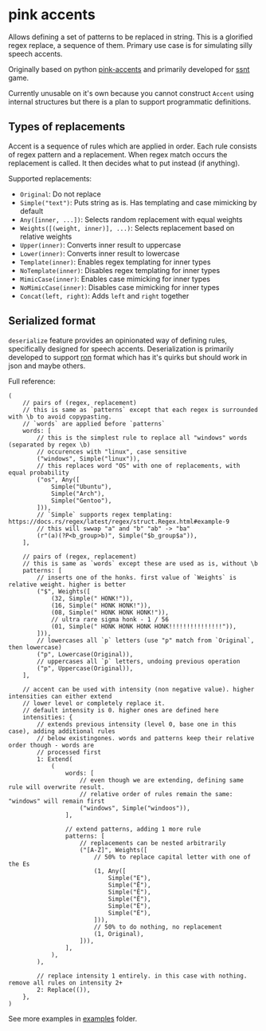 # pink accents

Allows defining a set of patterns to be replaced in string. This is a glorified regex replace, a sequence of them. Primary use case is for simulating silly speech accents.

Originally based on python [pink-accents](https://git.based.computer/fogapod/pink-accents) and primarily developed for [ssnt](https://github.com/SS-NT/ssnt/tree/main) game.

Currently unusable on it's own because you cannot construct `Accent` using internal structures but there is a plan to support programmatic definitions.

## Types of replacements

Accent is a sequence of rules which are applied in order.
Each rule consists of regex pattern and a replacement. When regex match occurs the replacement is called. It then decides what to put instead (if anything).

Supported replacements:

- `Original`: Do not replace
- `Simple("text")`: Puts string as is. Has templating and case mimicking by default
- `Any([inner, ...])`: Selects random replacement with equal weights
- `Weights([(weight, inner)], ...)`: Selects replacement based on relative weights
- `Upper(inner)`: Converts inner result to uppercase
- `Lower(inner)`: Converts inner result to lowercase
- `Template(inner)`: Enables regex templating for inner types
- `NoTemplate(inner)`: Disables regex templating for inner types
- `MimicCase(inner)`: Enables case mimicking for inner types
- `NoMimicCase(inner)`: Disables case mimicking for inner types
- `Concat(left, right)`: Adds `left` and `right` together

## Serialized format

`deserialize` feature provides an opinionated way of defining rules, specifically designed for speech accents.
Deserialization is primarily developed to support [ron](https://github.com/ron-rs/ron) format which has it's quirks but should work in json and maybe others.

Full reference:

```ron
(
    // pairs of (regex, replacement)
    // this is same as `patterns` except that each regex is surrounded with \b to avoid copypasting.
    // `words` are applied before `patterns`
    words: [
        // this is the simplest rule to replace all "windows" words (separated by regex \b)
        // occurences with "linux", case sensitive
        ("windows", Simple("linux")),
        // this replaces word "OS" with one of replacements, with equal probability
        ("os", Any([
            Simple("Ubuntu"),
            Simple("Arch"),
            Simple("Gentoo"),
        ])),
        // `Simple` supports regex templating: https://docs.rs/regex/latest/regex/struct.Regex.html#example-9
        // this will swwap "a" and "b" "ab" -> "ba"
        (r"(a)(?P<b_group>b)", Simple("$b_group$a")),
    ],

    // pairs of (regex, replacement)
    // this is same as `words` except these are used as is, without \b
    patterns: [
        // inserts one of the honks. first value of `Weights` is relative weight. higher is better
        ("$", Weights([
            (32, Simple(" HONK!")),
            (16, Simple(" HONK HONK!")),
            (08, Simple(" HONK HONK HONK!")),
            // ultra rare sigma honk - 1 / 56
            (01, Simple(" HONK HONK HONK HONK!!!!!!!!!!!!!!!")),
        ])),
        // lowercases all `p` letters (use "p" match from `Original`, then lowercase)
        ("p", Lowercase(Original)),
        // uppercases all `p` letters, undoing previous operation
        ("p", Uppercase(Original)),
    ],

    // accent can be used with intensity (non negative value). higher intensities can either extend
    // lower level or completely replace it.
    // default intensity is 0. higher ones are defined here
    intensities: {
        // extends previous intensity (level 0, base one in this case), adding additional rules
        // below existingones. words and patterns keep their relative order though - words are
        // processed first
        1: Extend(
            (
                words: [
                    // even though we are extending, defining same rule will overwrite result.
                    // relative order of rules remain the same: "windows" will remain first
                    ("windows", Simple("windoos")),
                ],

                // extend patterns, adding 1 more rule
                patterns: [
                    // replacements can be nested arbitrarily
                    ("[A-Z]", Weights([
                        // 50% to replace capital letter with one of the Es
                        (1, Any([
                            Simple("E"),
                            Simple("Ē"),
                            Simple("Ê"),
                            Simple("Ë"),
                            Simple("È"),
                            Simple("É"),
                        ])),
                        // 50% to do nothing, no replacement
                        (1, Original),
                    ])),
                ],
            ),
        ),

        // replace intensity 1 entirely. in this case with nothing. remove all rules on intensity 2+
        2: Replace(()),
    },
)
```

See more examples in [examples](examples) folder.
